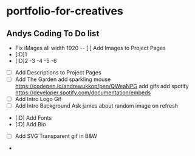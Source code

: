 # portfolio-for-creatives
## Andys Coding To Do list
 
 - Fix iMages all width 1920
-- [ ]  Add Images to Project Pages
- [:D]1
- [:D]2
-3 
-4
-5
-6
- [ ]  Add Descriptions to Project Pages
- [ ]  Add The Garden
add sparkling mouse https://codepen.io/andrewukkop/pen/QWeaNPG
add gifs 
add spotify https://developer.spotify.com/documentation/embeds
- [ ]  Add Intro Logo Gif
- [ ]  Add Intro Background Ask james about random image on refresh 
- [:D]  Add Fonts
- [:D]  Add Bio
- [ ]  Add SVG Transparent gif in B&W
- 